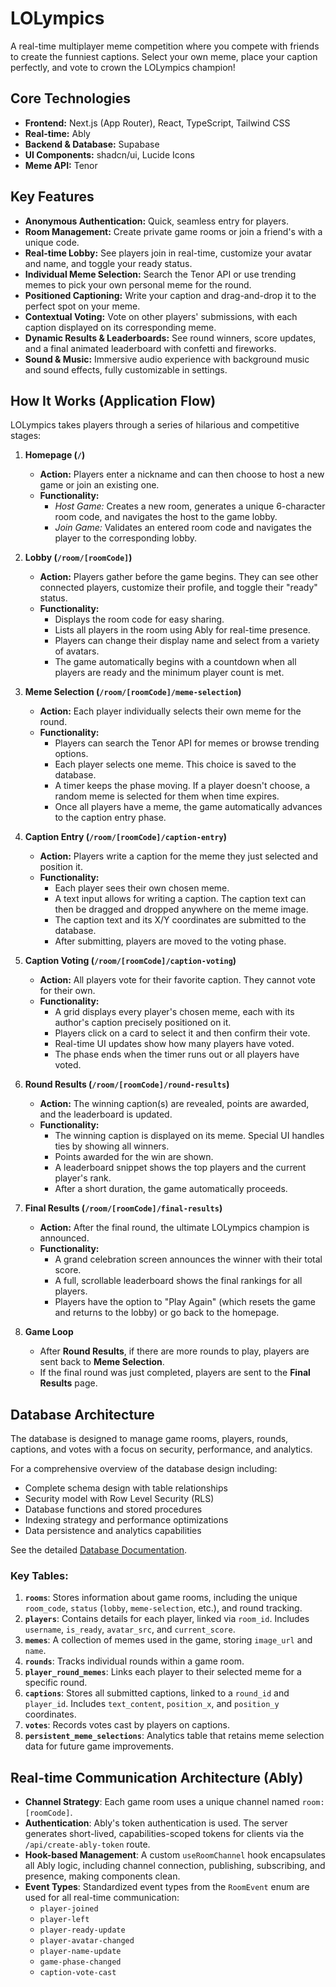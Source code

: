 # LOLympics

A real-time multiplayer meme competition where you compete with friends to create the funniest captions. Select your own meme, place your caption perfectly, and vote to crown the LOLympics champion!

## Core Technologies

*   **Frontend:** Next.js (App Router), React, TypeScript, Tailwind CSS
*   **Real-time:** Ably
*   **Backend & Database:** Supabase
*   **UI Components:** shadcn/ui, Lucide Icons
*   **Meme API:** Tenor

## Key Features

*   **Anonymous Authentication:** Quick, seamless entry for players.
*   **Room Management:** Create private game rooms or join a friend's with a unique code.
*   **Real-time Lobby:** See players join in real-time, customize your avatar and name, and toggle your ready status.
*   **Individual Meme Selection:** Search the Tenor API or use trending memes to pick your own personal meme for the round.
*   **Positioned Captioning:** Write your caption and drag-and-drop it to the perfect spot on your meme.
*   **Contextual Voting:** Vote on other players' submissions, with each caption displayed on its corresponding meme.
*   **Dynamic Results & Leaderboards:** See round winners, score updates, and a final animated leaderboard with confetti and fireworks.
*   **Sound & Music:** Immersive audio experience with background music and sound effects, fully customizable in settings.

## How It Works (Application Flow)

LOLympics takes players through a series of hilarious and competitive stages:

1.  **Homepage (`/`)**
    *   **Action:** Players enter a nickname and can then choose to host a new game or join an existing one.
    *   **Functionality:**
        *   *Host Game:* Creates a new room, generates a unique 6-character room code, and navigates the host to the game lobby.
        *   *Join Game:* Validates an entered room code and navigates the player to the corresponding lobby.

2.  **Lobby (`/room/[roomCode]`)**
    *   **Action:** Players gather before the game begins. They can see other connected players, customize their profile, and toggle their "ready" status.
    *   **Functionality:**
        *   Displays the room code for easy sharing.
        *   Lists all players in the room using Ably for real-time presence.
        *   Players can change their display name and select from a variety of avatars.
        *   The game automatically begins with a countdown when all players are ready and the minimum player count is met.

3.  **Meme Selection (`/room/[roomCode]/meme-selection`)**
    *   **Action:** Each player individually selects their own meme for the round.
    *   **Functionality:**
        *   Players can search the Tenor API for memes or browse trending options.
        *   Each player selects one meme. This choice is saved to the database.
        *   A timer keeps the phase moving. If a player doesn't choose, a random meme is selected for them when time expires.
        *   Once all players have a meme, the game automatically advances to the caption entry phase.

4.  **Caption Entry (`/room/[roomCode]/caption-entry`)**
    *   **Action:** Players write a caption for the meme they just selected and position it.
    *   **Functionality:**
        *   Each player sees their own chosen meme.
        *   A text input allows for writing a caption. The caption text can then be dragged and dropped anywhere on the meme image.
        *   The caption text and its X/Y coordinates are submitted to the database.
        *   After submitting, players are moved to the voting phase.

5.  **Caption Voting (`/room/[roomCode]/caption-voting`)**
    *   **Action:** All players vote for their favorite caption. They cannot vote for their own.
    *   **Functionality:**
        *   A grid displays every player's chosen meme, each with its author's caption precisely positioned on it.
        *   Players click on a card to select it and then confirm their vote.
        *   Real-time UI updates show how many players have voted.
        *   The phase ends when the timer runs out or all players have voted.

6.  **Round Results (`/room/[roomCode]/round-results`)**
    *   **Action:** The winning caption(s) are revealed, points are awarded, and the leaderboard is updated.
    *   **Functionality:**
        *   The winning caption is displayed on its meme. Special UI handles ties by showing all winners.
        *   Points awarded for the win are shown.
        *   A leaderboard snippet shows the top players and the current player's rank.
        *   After a short duration, the game automatically proceeds.

7.  **Final Results (`/room/[roomCode]/final-results`)**
    *   **Action:** After the final round, the ultimate LOLympics champion is announced.
    *   **Functionality:**
        *   A grand celebration screen announces the winner with their total score.
        *   A full, scrollable leaderboard shows the final rankings for all players.
        *   Players have the option to "Play Again" (which resets the game and returns to the lobby) or go back to the homepage.

8.  **Game Loop**
    *   After **Round Results**, if there are more rounds to play, players are sent back to **Meme Selection**.
    *   If the final round was just completed, players are sent to the **Final Results** page.



## Database Architecture

The database is designed to manage game rooms, players, rounds, captions, and votes with a focus on security, performance, and analytics.

For a comprehensive overview of the database design including:
- Complete schema design with table relationships
- Security model with Row Level Security (RLS)
- Database functions and stored procedures
- Indexing strategy and performance optimizations
- Data persistence and analytics capabilities

See the detailed [Database Documentation](./sql/database.md).

### Key Tables:

1.  **`rooms`**: Stores information about game rooms, including the unique `room_code`, `status` (`lobby`, `meme-selection`, etc.), and round tracking.
2.  **`players`**: Contains details for each player, linked via `room_id`. Includes `username`, `is_ready`, `avatar_src`, and `current_score`.
3.  **`memes`**: A collection of memes used in the game, storing `image_url` and `name`.
4.  **`rounds`**: Tracks individual rounds within a game room.
5.  **`player_round_memes`**: Links each player to their selected meme for a specific round.
6.  **`captions`**: Stores all submitted captions, linked to a `round_id` and `player_id`. Includes `text_content`, `position_x`, and `position_y` coordinates.
7.  **`votes`**: Records votes cast by players on captions.
8.  **`persistent_meme_selections`**: Analytics table that retains meme selection data for future game improvements.

## Real-time Communication Architecture (Ably)

*   **Channel Strategy**: Each game room uses a unique channel named `room:[roomCode]`.
*   **Authentication**: Ably's token authentication is used. The server generates short-lived, capabilities-scoped tokens for clients via the `/api/create-ably-token` route.
*   **Hook-based Management**: A custom `useRoomChannel` hook encapsulates all Ably logic, including channel connection, publishing, subscribing, and presence, making components clean.
*   **Event Types**: Standardized event types from the `RoomEvent` enum are used for all real-time communication:
    *   `player-joined`
    *   `player-left`
    *   `player-ready-update`
    *   `player-avatar-changed`
    *   `player-name-update`
    *   `game-phase-changed`
    *   `caption-vote-cast`